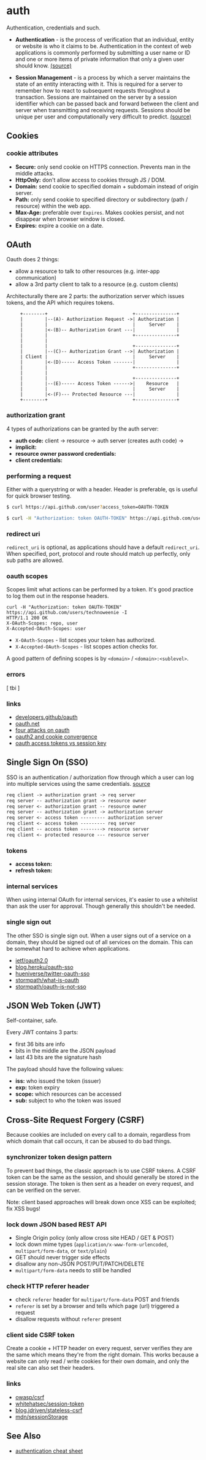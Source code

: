 # auth
Authentication, credentials and such.

- __Authentication__ - is the process of verification that an individual,
  entity or website is who it claims to be. Authentication in the context of
  web applications is commonly performed by submitting a user name or ID and
  one or more items of private information that only a given user should know.
  [(source)](https://www.owasp.org/index.php/Authentication_Cheat_Sheet)

- __Session Management__ - is a process by which a server maintains the state
  of an entity interacting with it. This is required for a server to remember
  how to react to subsequent requests throughout a transaction. Sessions are
  maintained on the server by a session identifier which can be passed back and
  forward between the client and server when transmitting and receiving
  requests.  Sessions should be unique per user and computationally very
  difficult to predict.
  [(source)](https://www.owasp.org/index.php/Authentication_Cheat_Sheet)

## Cookies
### cookie attributes
- __Secure:__ only send cookie on HTTPS connection. Prevents man in the middle
  attacks.
- __HttpOnly:__ don't allow access to cookies through JS / DOM.
- __Domain:__ send cookie to specified domain + subdomain instead of origin
  server.
- __Path:__ only send cookie to specified directory or subdirectory (path /
  resource) within the web app.
- __Max-Age:__ preferable over `Expires`. Makes cookies persist, and not
  disappear when browser window is closed.
- __Expires:__ expire a cookie on a date.

## OAuth
Oauth does 2 things:
- allow a resource to talk to other resources (e.g. inter-app communication)
- allow a 3rd party client to talk to a resource (e.g. custom clients)

Architecturally there are 2 parts: the authorization server which issues
tokens, and the API which requires tokens.
```
     +--------+                               +---------------+
     |        |--(A)- Authorization Request ->| Authorization |
     |        |                               |     Server    |
     |        |<-(B)-- Authorization Grant ---|               |
     |        |                               +---------------+
     |        |
     |        |                               +---------------+
     |        |--(C)-- Authorization Grant -->| Authorization |
     | Client |                               |     Server    |
     |        |<-(D)----- Access Token -------|               |
     |        |                               +---------------+
     |        |
     |        |                               +---------------+
     |        |--(E)----- Access Token ------>|    Resource   |
     |        |                               |     Server    |
     |        |<-(F)--- Protected Resource ---|               |
     +--------+                               +---------------+
```
### authorization grant
4 types of authorizations can be granted by the auth server:
- __auth code:__ client -> resource -> auth server (creates auth code) ->
- __implicit:__
- __resource owner password credentials:__
- __client credentials:__

### performing a request
Either with a querystring or with a header. Header is preferable, qs is useful
for quick browser testing.
```sh
$ curl https://api.github.com/user?access_token=OAUTH-TOKEN
```
```sh
$ curl -H "Authorization: token OAUTH-TOKEN" https://api.github.com/user
```

### redirect uri
`redirect_uri` is optional, as applications should have a default
`redirect_uri`. When specified, port, protocol and route should match up
perfectly, only sub paths are allowed.

### oauth scopes
Scopes limit what actions can be performed by a token. It's good practice to
log them out in the response headers.
```
curl -H "Authorization: token OAUTH-TOKEN" https://api.github.com/users/technoweenie -I
HTTP/1.1 200 OK
X-OAuth-Scopes: repo, user
X-Accepted-OAuth-Scopes: user
```
- `X-OAuth-Scopes` - list scopes your token has authorized.
- `X-Accepted-OAuth-Scopes` - list scopes action checks for.

A good pattern of defining scopes is by  `<domain>` / `<domain>:<sublevel>`.

### errors
[ tbi ]

### links
- [developers.github/oauth](https://developer.github.com/v3/oauth/)
- [oauth.net](http://oauth.net/)
- [four attacks on oauth](http://software-security.sans.org/blog/2011/03/07/oauth-authorization-attacks-secure-implementation)
- [oauth2 and cookie convergence](https://www.subbu.org/blog/2010/09/oauth-2-0-and-cookie-convergence)
- [oauth access tokens vs session key](http://security.stackexchange.com/questions/20222/oauth-access-token-vs-session-key)

## Single Sign On (SSO)
SSO is an authentication / authorization flow through which a user can log into
multiple services using the same credentials.
[source](https://stormpath.com/blog/oauth-is-not-sso/)
```txt
req client -> authorization grant -> req server
req server -- authorization grant -> resource owner
req server <- authorization grant -- resource owner
req server -- authorization grant -> authorization server
req server <- access token --------- authorization server
req client <- access token --------- req server
req client -- access token --------> resource server
req client <- protected resource --- resource server
```
### tokens
- __access token:__
- __refresh token:__

### internal services
When using internal OAuth for internal services, it's easier to use a
whitelist than ask the user for approval. Though generally this shouldn't be
needed.

### single sign out
The other SSO is single sign out. When a user signs out of a service on a
domain, they should be signed out of all services on the domain. This can be
somewhat hard to achieve when applications.
- [ietf/oauth2.0](http://tools.ietf.org/html/rfc6749)
- [blog.heroku/oauth-sso](https://blog.heroku.com/archives/2013/11/14/oauth-sso)
- [hueniverse/twitter-oauth-sso](http://hueniverse.com/2009/04/16/introducing-sign-in-with-twitter-oauth-style-connect/)
- [stormpath/what-is-oauth](https://stormpath.com/blog/what-the-heck-is-oauth/)
- [stormpath/oauth-is-not-sso](https://stormpath.com/blog/oauth-is-not-sso/)

## JSON Web Token (JWT)
Self-container, safe.

Every JWT contains 3 parts:
- first 36 bits are info
- bits in the middle are the JSON payload
- last 43 bits are the signature hash

The payload should have the following values:
- __iss:__ who issued the token (issuer)
- __exp:__ token expiry
- __scope:__ which resources can be accessed
- __sub:__ subject to who the token was issued

## Cross-Site Request Forgery (CSRF)
Because cookies are included on every call to a domain, regardless from which
domain that call occurs, it can be abused to do bad things.

### synchronizer token design pattern
To prevent bad things, the classic approach is to use CSRF tokens. A CSRF token
can be the same as the session, and should generally be stored in the session
storage. The token is then sent as a header on every request, and can be
verified on the server.

Note: client based approaches will break down once XSS can be exploited; fix
XSS bugs!

### lock down JSON based REST API
- Single Origin policy (only allow cross site HEAD / GET & POST)
- lock down mime types (`application/x-www-form-urlencoded`,
  `multipart/form-data`, or `text/plain`)
- GET should never trigger side effects
- disallow any non-JSON POST/PUT/PATCH/DELETE
- `multipart/form-data` needs to still be handled

### check HTTP referer header
- check `referer` header for `multipart/form-data` POST and friends
- `referer` is set by a browser and tells which page (url) triggered a request
- disallow requests without `referer` present

### client side CSRF token
Create a cookie + HTTP header on every request, server verifies they are the
same which means they're from the right domain. This works because a website
can only read / write cookies for their own domain, and only the real site can
also set their headers.

### links
- [owasp/csrf](https://www.owasp.org/index.php/Cross-Site_Request_Forgery_%28CSRF%29)
- [whitehatsec/session-token](https://blog.whitehatsec.com/tag/session-token/)
- [blog.jdriven/stateless-csrf](http://blog.jdriven.com/2014/10/stateless-spring-security-part-1-stateless-csrf-protection/)
- [mdn/sessionStorage](https://developer.mozilla.org/en-US/docs/Web/API/Window/sessionStorage)

## See Also
- [authentication cheat sheet](https://www.owasp.org/index.php/Authentication_Cheat_Sheet)
